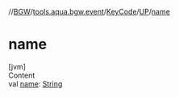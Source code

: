 //[BGW](../../../../index.md)/[tools.aqua.bgw.event](../../index.md)/[KeyCode](../index.md)/[UP](index.md)/[name](name.md)



# name  
[jvm]  
Content  
val [name](name.md): [String](https://kotlinlang.org/api/latest/jvm/stdlib/kotlin/-string/index.html)  



